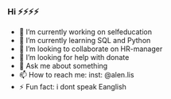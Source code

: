 ### Hi  ⚡⚡⚡⚡

- 🔭 I’m currently working on selfeducation
- 🌱 I’m currently learning SQL and Python
- 👯 I’m looking to collaborate on HR-manager
- 🤔 I’m looking for help with donate
- 💬 Ask me about something
- 📫 How to reach me: inst: @alen.lis
- ⚡ Fun fact: i dont speak Eanglish

